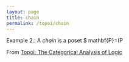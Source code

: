 ```yaml
---
layout: page
title: chain
permalink: /topoi/chain
---
```

Example 2.: A _chain_ is a poset $ mathbf{P}=(P


From [Topoi: The Categorical Analysis of Logic](https://mathgloss.github.io/MathGloss/topoi.html)